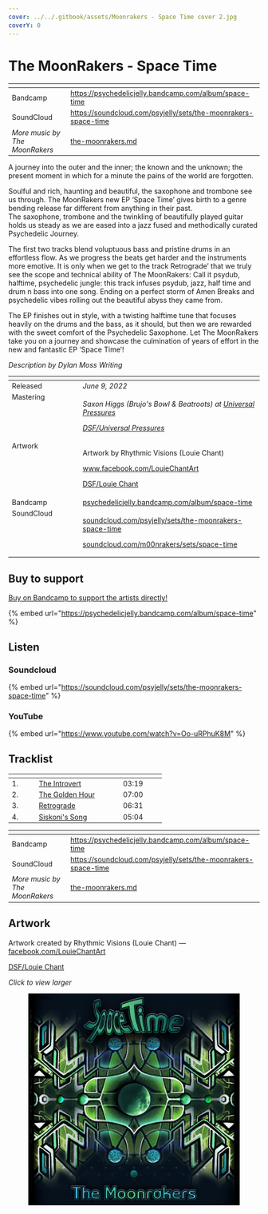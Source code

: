 ```yaml
---
cover: ../../.gitbook/assets/Moonrakers - Space Time cover 2.jpg
coverY: 0
---
```


# The MoonRakers - Space Time

<table data-view="cards"><thead><tr><th></th><th data-hidden data-card-target data-type="content-ref"></th></tr></thead><tbody><tr><td>Bandcamp</td><td><a href="https://psychedelicjelly.bandcamp.com/album/space-time">https://psychedelicjelly.bandcamp.com/album/space-time</a></td></tr><tr><td>SoundCloud</td><td><a href="https://soundcloud.com/psyjelly/sets/the-moonrakers-space-time">https://soundcloud.com/psyjelly/sets/the-moonrakers-space-time</a></td></tr><tr><td><em>More music by The MoonRakers</em></td><td><a href="../../artists/music/the-moonrakers.md">the-moonrakers.md</a></td></tr></tbody></table>

A journey into the outer and the inner; the known and the unknown; the present moment in which for a minute the pains of the world are forgotten.

Soulful and rich, haunting and beautiful, the saxophone and trombone see us through. The MoonRakers new EP ‘Space Time’ gives birth to a genre bending release far different from anything in their past.
\
The saxophone, trombone and the twinkling of beautifully played guitar holds us steady as we are eased into a jazz fused and methodically curated Psychedelic Journey.

The first two tracks blend voluptuous bass and pristine drums in an effortless flow. As we progress the beats get harder and the instruments more emotive. It is only when we get to the track Retrograde’ that we truly see the scope and technical ability of The MoonRakers: Call it psydub, halftime, psychedelic jungle: this track infuses psydub, jazz, half time and drum n bass into one song. Ending on a perfect storm of Amen Breaks and psychedelic vibes rolling out the beautiful abyss they came from.

The EP finishes out in style, with a twisting halftime tune that focuses heavily on the drums and the bass, as it should, but then we are rewarded with the sweet comfort of the Psychedelic Saxophone. Let The MoonRakers take you on a journey and showcase the culmination of years of effort in the new and fantastic EP ‘Space Time’!

_Description by Dylan Moss Writing_

<table data-header-hidden><thead><tr><th width="128" valign="top"></th><th></th></tr></thead><tbody><tr><td valign="top">Released</td><td><em>June 9, 2022</em></td></tr><tr><td valign="top">Mastering</td><td><p><em>Saxon Higgs (Brujo's Bowl &#x26; Beatroots) at</em> <a href="https://www.facebook.com/universalpressures"><em>Universal Pressures</em></a> </p><p><a href="../../artists/mastering/universal-pressures.md"><em>DSF/Universal Pressures</em></a> </p></td></tr><tr><td valign="top">Artwork</td><td><p>Artwork by Rhythmic Visions (Louie Chant) </p><p><a href="https://www.facebook.com/LouieChantArt">www.facebook.com/LouieChantArt</a> </p><p><a href="../../artists/graphic/louie-chant.md">DSF/Louie Chant</a> </p></td></tr><tr><td valign="top">Bandcamp</td><td><a href="https://psychedelicjelly.bandcamp.com/album/space-time">psychedelicjelly.bandcamp.com/album/space-time</a></td></tr><tr><td valign="top">SoundCloud</td><td><p><a href="https://soundcloud.com/psyjelly/sets/the-moonrakers-space-time">soundcloud.com/psyjelly/sets/the-moonrakers-space-time</a></p><p><a href="https://soundcloud.com/m00nrakers/sets/space-time">soundcloud.com/m00nrakers/sets/space-time</a> </p></td></tr></tbody></table>

## Buy to support

[Buy on Bandcamp to support the artists directly!](https://psychedelicjelly.bandcamp.com/album/space-time)&#x20;

{% embed url="https://psychedelicjelly.bandcamp.com/album/space-time" %}

## Listen

### Soundcloud

{% embed url="https://soundcloud.com/psyjelly/sets/the-moonrakers-space-time" %}

### YouTube

{% embed url="https://www.youtube.com/watch?v=Oo-uRPhuK8M" %}

## Tracklist

<table data-header-hidden><thead><tr><th width="40"></th><th width="155"></th><th width="71"></th></tr></thead><tbody><tr><td>1.</td><td><a href="https://psychedelicjelly.bandcamp.com/track/the-introvert">The Introvert</a> </td><td>03:19</td></tr><tr><td>2.</td><td><a href="https://psychedelicjelly.bandcamp.com/track/the-golden-hour">The Golden Hour</a> </td><td>07:00</td></tr><tr><td>3.</td><td><a href="https://psychedelicjelly.bandcamp.com/track/retrograde">Retrograde</a> </td><td>06:31</td></tr><tr><td>4.</td><td><a href="https://psychedelicjelly.bandcamp.com/track/siskonis-song">Siskoni's Song</a> </td><td>05:04</td></tr></tbody></table>

<table data-view="cards"><thead><tr><th></th><th data-hidden data-card-target data-type="content-ref"></th></tr></thead><tbody><tr><td>Bandcamp</td><td><a href="https://psychedelicjelly.bandcamp.com/album/space-time">https://psychedelicjelly.bandcamp.com/album/space-time</a></td></tr><tr><td>SoundCloud</td><td><a href="https://soundcloud.com/psyjelly/sets/the-moonrakers-space-time">https://soundcloud.com/psyjelly/sets/the-moonrakers-space-time</a></td></tr><tr><td><em>More music by The MoonRakers</em></td><td><a href="../../artists/music/the-moonrakers.md">the-moonrakers.md</a></td></tr></tbody></table>

## Artwork

Artwork created by Rhythmic Visions (Louie Chant) — [facebook.com/LouieChantArt](https://www.facebook.com/LouieChantArt)&#x20;

[DSF/Louie Chant](../../artists/graphic/louie-chant.md)&#x20;

_Click to view larger_

<figure><img src="../../.gitbook/assets/Moonrakers - Space Time cover 2.jpg" alt=""><figcaption></figcaption></figure>
